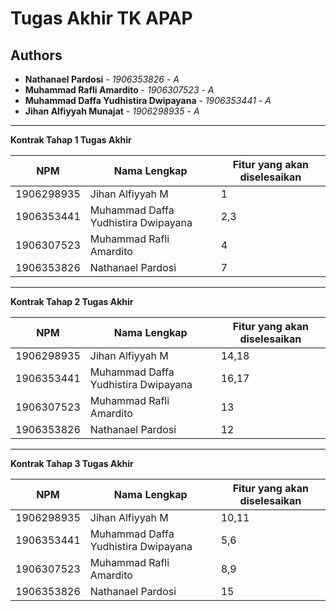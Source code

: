 # Tugas Akhir TK APAP
## Authors
* **Nathanael Pardosi** - *1906353826* - *A*
* **Muhammad Rafli Amardito** - *1906307523* - *A*
* **Muhammad Daffa Yudhistira Dwipayana** - *1906353441* - *A*
* **Jihan Alfiyyah Munajat** - *1906298935* - *A*

---
**Kontrak Tahap 1 Tugas Akhir**

| NPM | Nama Lengkap | Fitur yang akan diselesaikan  |
| ----------| --- | ---------- | 
| 1906298935 | Jihan Alfiyyah M | 1 |
| 1906353441 | Muhammad Daffa Yudhistira Dwipayana | 2,3 |
| 1906307523 | Muhammad Rafli Amardito | 4 |
| 1906353826 | Nathanael Pardosi | 7 |
---
**Kontrak Tahap 2 Tugas Akhir**

| NPM | Nama Lengkap | Fitur yang akan diselesaikan  |
| ----------| --- | ---------- | 
| 1906298935 | Jihan Alfiyyah M | 14,18 |
| 1906353441 | Muhammad Daffa Yudhistira Dwipayana | 16,17 |
| 1906307523 | Muhammad Rafli Amardito | 13 |
| 1906353826 | Nathanael Pardosi | 12 |
---

**Kontrak Tahap 3 Tugas Akhir**

| NPM | Nama Lengkap | Fitur yang akan diselesaikan  |
| ----------| --- | ---------- | 
| 1906298935 | Jihan Alfiyyah M | 10,11 |
| 1906353441 | Muhammad Daffa Yudhistira Dwipayana | 5,6 |
| 1906307523 | Muhammad Rafli Amardito | 8,9 |
| 1906353826 | Nathanael Pardosi | 15 |
